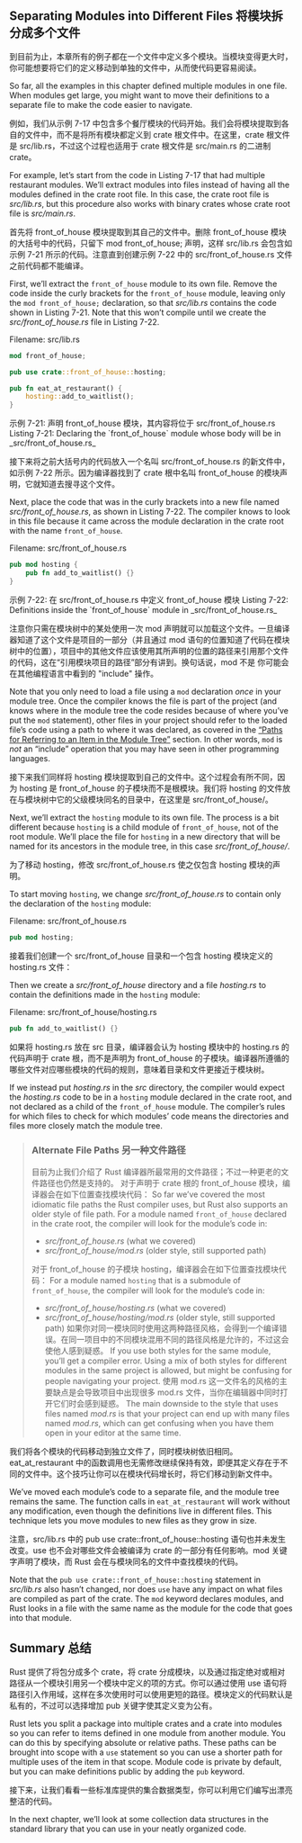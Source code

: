 ## Separating Modules into Different Files 将模块拆分成多个文件

到目前为止，本章所有的例子都在一个文件中定义多个模块。当模块变得更大时，你可能想要将它们的定义移动到单独的文件中，从而使代码更容易阅读。

So far, all the examples in this chapter defined multiple modules in one file.
When modules get large, you might want to move their definitions to a separate
file to make the code easier to navigate.

例如，我们从示例 7-17 中包含多个餐厅模块的代码开始。我们会将模块提取到各自的文件中，而不是将所有模块都定义到 crate 根文件中。在这里，crate 根文件是 src/lib.rs，不过这个过程也适用于 crate 根文件是 src/main.rs 的二进制 crate。

For example, let’s start from the code in Listing 7-17 that had multiple
restaurant modules. We’ll extract modules into files instead of having all the
modules defined in the crate root file. In this case, the crate root file is
_src/lib.rs_, but this procedure also works with binary crates whose crate root
file is _src/main.rs_.

首先将 front_of_house 模块提取到其自己的文件中。删除 front_of_house 模块的大括号中的代码，只留下 mod front_of_house; 声明，这样 src/lib.rs 会包含如示例 7-21 所示的代码。注意直到创建示例 7-22 中的 src/front_of_house.rs 文件之前代码都不能编译。

First, we’ll extract the `front_of_house` module to its own file. Remove the
code inside the curly brackets for the `front_of_house` module, leaving only
the `mod front_of_house;` declaration, so that _src/lib.rs_ contains the code
shown in Listing 7-21. Note that this won’t compile until we create the
_src/front_of_house.rs_ file in Listing 7-22.

<span class="filename">Filename: src/lib.rs</span>

```rust
mod front_of_house;

pub use crate::front_of_house::hosting;

pub fn eat_at_restaurant() {
    hosting::add_to_waitlist();
}
```

<span class="caption">
示例 7-21: 声明 front_of_house 模块，其内容将位于 src/front_of_house.rs
Listing 7-21: Declaring the `front_of_house` module whose
body will be in _src/front_of_house.rs_</span>

接下来将之前大括号内的代码放入一个名叫 src/front_of_house.rs 的新文件中，如示例 7-22 所示。因为编译器找到了 crate 根中名叫 front_of_house 的模块声明，它就知道去搜寻这个文件。

Next, place the code that was in the curly brackets into a new file named
_src/front_of_house.rs_, as shown in Listing 7-22. The compiler knows to look
in this file because it came across the module declaration in the crate root
with the name `front_of_house`.

<span class="filename">Filename: src/front_of_house.rs</span>

```rust
pub mod hosting {
    pub fn add_to_waitlist() {}
}
```

<span class="caption">
示例 7-22: 在 src/front_of_house.rs 中定义 front_of_house 模块
Listing 7-22: Definitions inside the `front_of_house`
module in _src/front_of_house.rs_</span>

注意你只需在模块树中的某处使用一次 mod 声明就可以加载这个文件。一旦编译器知道了这个文件是项目的一部分（并且通过 mod 语句的位置知道了代码在模块树中的位置），项目中的其他文件应该使用其所声明的位置的路径来引用那个文件的代码，这在“引用模块项目的路径”部分有讲到。换句话说，mod 不是 你可能会在其他编程语言中看到的 "include" 操作。

Note that you only need to load a file using a `mod` declaration _once_ in your
module tree. Once the compiler knows the file is part of the project (and knows
where in the module tree the code resides because of where you’ve put the `mod`
statement), other files in your project should refer to the loaded file’s code
using a path to where it was declared, as covered in the [“Paths for Referring
to an Item in the Module Tree”][paths]<!-- ignore --> section. In other words,
`mod` is _not_ an “include” operation that you may have seen in other
programming languages.

接下来我们同样将 hosting 模块提取到自己的文件中。这个过程会有所不同，因为 hosting 是 front_of_house 的子模块而不是根模块。我们将 hosting 的文件放在与模块树中它的父级模块同名的目录中，在这里是 src/front_of_house/。

Next, we’ll extract the `hosting` module to its own file. The process is a bit
different because `hosting` is a child module of `front_of_house`, not of the
root module. We’ll place the file for `hosting` in a new directory that will be
named for its ancestors in the module tree, in this case _src/front_of_house/_.

为了移动 hosting，修改 src/front_of_house.rs 使之仅包含 hosting 模块的声明。

To start moving `hosting`, we change _src/front_of_house.rs_ to contain only the
declaration of the `hosting` module:

<span class="filename">Filename: src/front_of_house.rs</span>

```rust
pub mod hosting;
```

接着我们创建一个 src/front_of_house 目录和一个包含 hosting 模块定义的 hosting.rs 文件：

Then we create a _src/front_of_house_ directory and a file _hosting.rs_ to
contain the definitions made in the `hosting` module:

<span class="filename">Filename: src/front_of_house/hosting.rs</span>

```rust
pub fn add_to_waitlist() {}

```

如果将 hosting.rs 放在 src 目录，编译器会认为 hosting 模块中的 hosting.rs 的代码声明于 crate 根，而不是声明为 front_of_house 的子模块。编译器所遵循的哪些文件对应哪些模块的代码的规则，意味着目录和文件更接近于模块树。

If we instead put _hosting.rs_ in the _src_ directory, the compiler would
expect the _hosting.rs_ code to be in a `hosting` module declared in the crate
root, and not declared as a child of the `front_of_house` module. The
compiler’s rules for which files to check for which modules’ code means the
directories and files more closely match the module tree.

> ### Alternate File Paths 另一种文件路径
>
> 目前为止我们介绍了 Rust 编译器所最常用的文件路径；不过一种更老的文件路径也仍然是支持的。
> 对于声明于 crate 根的 front_of_house 模块，编译器会在如下位置查找模块代码：
> So far we’ve covered the most idiomatic file paths the Rust compiler uses,
> but Rust also supports an older style of file path. For a module named
> `front_of_house` declared in the crate root, the compiler will look for the
> module’s code in:
>
> - _src/front_of_house.rs_ (what we covered)
> - _src/front_of_house/mod.rs_ (older style, still supported path)
>
> 对于 front_of_house 的子模块 hosting，编译器会在如下位置查找模块代码：
> For a module named `hosting` that is a submodule of `front_of_house`, the
> compiler will look for the module’s code in:
>
> - _src/front_of_house/hosting.rs_ (what we covered)
> - _src/front_of_house/hosting/mod.rs_ (older style, still supported path)
>   如果你对同一模块同时使用这两种路径风格，会得到一个编译错误。在同一项目中的不同模块混用不同的路径风格是允许的，不过这会使他人感到疑惑。
>   If you use both styles for the same module, you’ll get a compiler error. Using
>   a mix of both styles for different modules in the same project is allowed, but
>   might be confusing for people navigating your project.
>   使用 mod.rs 这一文件名的风格的主要缺点是会导致项目中出现很多 mod.rs 文件，当你在编辑器中同时打开它们时会感到疑惑。
>   The main downside to the style that uses files named _mod.rs_ is that your
>   project can end up with many files named _mod.rs_, which can get confusing
>   when you have them open in your editor at the same time.

我们将各个模块的代码移动到独立文件了，同时模块树依旧相同。eat_at_restaurant 中的函数调用也无需修改继续保持有效，即便其定义存在于不同的文件中。这个技巧让你可以在模块代码增长时，将它们移动到新文件中。

We’ve moved each module’s code to a separate file, and the module tree remains
the same. The function calls in `eat_at_restaurant` will work without any
modification, even though the definitions live in different files. This
technique lets you move modules to new files as they grow in size.

注意，src/lib.rs 中的 pub use crate::front_of_house::hosting 语句也并未发生改变。use 也不会对哪些文件会被编译为 crate 的一部分有任何影响。mod 关键字声明了模块，而 Rust 会在与模块同名的文件中查找模块的代码。

Note that the `pub use crate::front_of_house::hosting` statement in
_src/lib.rs_ also hasn’t changed, nor does `use` have any impact on what files
are compiled as part of the crate. The `mod` keyword declares modules, and Rust
looks in a file with the same name as the module for the code that goes into
that module.

## Summary 总结

Rust 提供了将包分成多个 crate，将 crate 分成模块，以及通过指定绝对或相对路径从一个模块引用另一个模块中定义的项的方式。你可以通过使用 use 语句将路径引入作用域，这样在多次使用时可以使用更短的路径。模块定义的代码默认是私有的，不过可以选择增加 pub 关键字使其定义变为公有。

Rust lets you split a package into multiple crates and a crate into modules
so you can refer to items defined in one module from another module. You can do
this by specifying absolute or relative paths. These paths can be brought into
scope with a `use` statement so you can use a shorter path for multiple uses of
the item in that scope. Module code is private by default, but you can make
definitions public by adding the `pub` keyword.

接下来，让我们看看一些标准库提供的集合数据类型，你可以利用它们编写出漂亮整洁的代码。

In the next chapter, we’ll look at some collection data structures in the
standard library that you can use in your neatly organized code.

[paths]: ch07-03-paths-for-referring-to-an-item-in-the-module-tree.html
